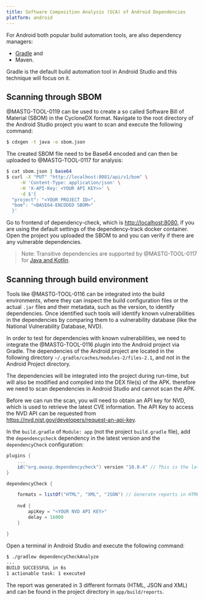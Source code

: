 ```yaml
---
title: Software Composition Analysis (SCA) of Android Dependencies
platform: android
---
```


For Android both popular build automation tools, are also dependency managers:

- [Gradle](https://developer.android.com/build/dependencies) and
- Maven.

Gradle is the default build automation tool in Android Studio and this technique will focus on it.

## Scanning through SBOM

@MASTG-TOOL-0119 can be used to create a so called Software Bill of Material (SBOM) in the CycloneDX format. Navigate to the root directory of the Android Studio project you want to scan and execute the following command:

```bash
$ cdxgen -t java -o sbom.json
```

The created SBOM file need to be Base64 encoded and can then be uploaded to @MASTG-TOOL-0117 for analysis:

```bash
$ cat sbom.json | base64
$ curl -X "PUT" "http://localhost:8081/api/v1/bom" \
     -H 'Content-Type: application/json' \
     -H 'X-API-Key: <YOUR API KEY>>' \
     -d $'{
  "project": "<YOUR PROJECT ID>",
  "bom": "<BASE64-ENCODED SBOM>"
  }'
```

Go to frontend of dependency-check, which is <http://localhost:8080>, if you are using the default settings of the dependency-track docker container. Open the project you uploaded the SBOM to and you can verify if there are any vulnerable dependencies.

> Note: Transitive dependencies are supported by @MASTG-TOOL-0117 for [Java and Kotlin](https://cyclonedx.github.io/cdxgen/#/PROJECT_TYPES).

## Scanning through build environment

Tools like @MASTG-TOOL-0116 can be integrated into the build environments, where they can inspect the build configuration files or the actual `.jar` files and their metadata, such as the version, to identify dependencies. Once identified such tools will identify known vulnerabilities in the dependencies by comparing them to a vulnerability database (like the National Vulnerability Database, NVD).

In order to test for dependencies with known vulnerabilities, we need to integrate the @MASTG-TOOL-0116 plugin into the Android project via Gradle. The dependencies of the Android project are located in the following directory `~/.gradle/caches/modules-2/files-2.1`, and not in the Android Project directory.

The dependencies will be integrated into the project during run-time, but will also be modified and compiled into the DEX file(s) of the APK. therefore we need to scan dependencies in Android Studio and cannot scan the APK.

Before we can run the scan, you will need to obtain an API key for NVD, which is used to retrieve the latest CVE information. The API Key to access the NVD API can be requested from <https://nvd.nist.gov/developers/request-an-api-key>.

In the `build.gradle` of `Module: app` (not the project `build.gradle` file), add the `dependencycheck` dependency in the latest version and the `dependencyCheck` configuration:

```groovy
plugins {
    ...
    id("org.owasp.dependencycheck") version "10.0.4" // This is the latest version at the time of writing, please update accordingly
}

dependencyCheck {

    formats = listOf("HTML", "XML", "JSON") // Generate reports in HTML, JSON and XML format
    
    nvd {
        apiKey = "<YOUR NVD API KEY>"
        delay = 16000
    }

}
```

Open a terminal in Android Studio and execute the following command:

```bash
$ ./gradlew dependencyCheckAnalyze
...
BUILD SUCCESSFUL in 6s
1 actionable task: 1 executed
```

The report was generated in 3 different formats (HTML, JSON and XML) and can be found in the project directory in `app/build/reports`.
